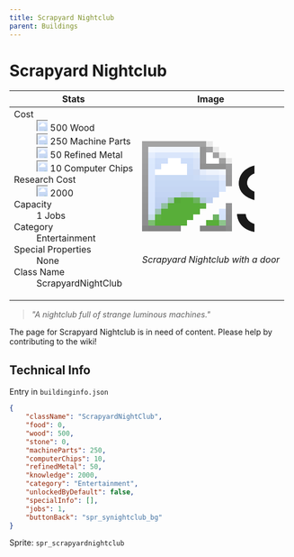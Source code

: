 ```yaml
---
title: Scrapyard Nightclub
parent: Buildings
---
```

# Scrapyard Nightclub

[//]: # (Pre-generated content)
<table><thead><tr><th>Stats</th><th>Image</th></tr></thead><tbody><tr><td><dl><dt>Cost</dt><dd><div class="resource-icon"><img style="object-position: -637px -751px;" src="https://tfe2-wiki.github.io/assets/sprites.png"></div> 500 Wood<br><div class="resource-icon"><img style="object-position: -795px -761px;" src="https://tfe2-wiki.github.io/assets/sprites.png"></div> 250 Machine Parts<br><div class="resource-icon"><img style="object-position: -795px -775px;" src="https://tfe2-wiki.github.io/assets/sprites.png"></div> 50 Refined Metal<br><div class="resource-icon"><img style="object-position: -526px -523px;" src="https://tfe2-wiki.github.io/assets/sprites.png"></div> 10 Computer Chips</dd><dt>Research Cost</dt><dd><div class="resource-icon"><img style="object-position: -268px -522px;" src="https://tfe2-wiki.github.io/assets/sprites.png"></div> 2000</dd><dt>Capacity</dt><dd>1 Jobs</dd><dt>Category</dt><dd>Entertainment</dd><dt>Special Properties</dt><dd>None</dd><dt>Class Name</dt><dd>ScrapyardNightClub</dd></dl></td><td><style>.building-image {width: 200px;height: 200px;overflow: hidden;position: relative;}.building-image img {image-rendering: pixelated;object-fit: none;transform: scale(10);transform-origin: left top;position: absolute;left: 0;top: 0;}.resource-image {width: 200px;height: 200px;overflow: hidden;position: relative;}.resource-image img {image-rendering: pixelated;object-fit: none;transform: scale(20);transform-origin: left top;position: absolute;left: 0;top: 0;}.building-icon {width: 20px;height: 20px;overflow: hidden;position: relative;display: inline-block;}.building-icon img {image-rendering: pixelated;object-fit: none;transform: scale(1);transform-origin: left top;position: absolute;left: 0;top: 0;}.resource-icon {width: 20px;height: 20px;overflow: hidden;position: relative;display: inline-block;}.resource-icon img {image-rendering: pixelated;object-fit: none;transform: scale(2);transform-origin: left top;position: absolute;left: 0;top: 0;}</style><div class="building-image"><img style="object-position: -622px -1003px;" src="https://tfe2-wiki.github.io/assets/sprites.png" alt="Scrapyard Nightclub Back"><img style="object-position: -707px -689px;" src="https://tfe2-wiki.github.io/assets/sprites.png" alt="Scrapyard Nightclub"></div><i>Scrapyard Nightclub with a door</i></td></tr></tbody></table><blockquote><i>"A nightclub full of strange luminous machines."</i></blockquote>

The page for Scrapyard Nightclub is in need of content. Please help by contributing to the wiki!

## Technical Info
Entry in `buildinginfo.json`

```json
{
    "className": "ScrapyardNightClub",
    "food": 0,
    "wood": 500,
    "stone": 0,
    "machineParts": 250,
    "computerChips": 10,
    "refinedMetal": 50,
    "knowledge": 2000,
    "category": "Entertainment",
    "unlockedByDefault": false,
    "specialInfo": [],
    "jobs": 1,
    "buttonBack": "spr_synightclub_bg"
}
```

Sprite: `spr_scrapyardnightclub`

